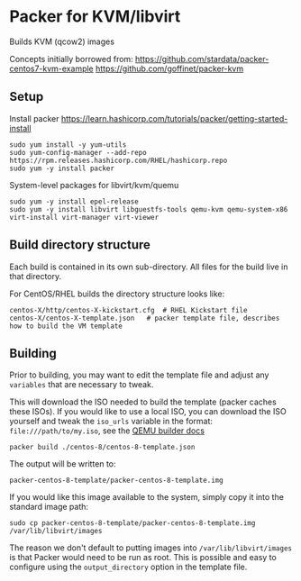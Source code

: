 # Packer for KVM/libvirt

Builds KVM (qcow2) images

Concepts initially borrowed from:
https://github.com/stardata/packer-centos7-kvm-example
https://github.com/goffinet/packer-kvm


## Setup

Install packer https://learn.hashicorp.com/tutorials/packer/getting-started-install
```shell
sudo yum install -y yum-utils
sudo yum-config-manager --add-repo https://rpm.releases.hashicorp.com/RHEL/hashicorp.repo
sudo yum -y install packer
```

System-level packages for libvirt/kvm/quemu

```
sudo yum -y install epel-release
sudo yum -y install libvirt libguestfs-tools qemu-kvm qemu-system-x86  virt-install virt-manager virt-viewer
```


## Build directory structure

Each build is contained in its own sub-directory. All files for the build live in
that directory.

For CentOS/RHEL builds the directory structure looks like:

```shell
centos-X/http/centos-X-kickstart.cfg  # RHEL Kickstart file
centos-X/centos-X-template.json   # packer template file, describes how to build the VM template
```

## Building

Prior to building, you may want to edit the template file and adjust any `variables`
that are necessary to tweak.


This will download the ISO needed to build the template (packer caches these ISOs).
If you would like to use a local ISO, you can download the ISO yourself and tweak the
`iso_urls` variable in the format: `file:///path/to/my.iso`, see the
[QEMU builder docs](https://www.packer.io/docs/builders/qemu#iso-configuration)

```
packer build ./centos-8/centos-8-template.json
```

The output will be written to:
```
packer-centos-8-template/packer-centos-8-template.img
```

If you would like this image available to the system, simply copy it into the standard image path:

```
sudo cp packer-centos-8-template/packer-centos-8-template.img /var/lib/libvirt/images
```

The reason we don't default to putting images into `/var/lib/libvirt/images` is that Packer would
need to be run as root. This is possible and easy to configure using the `output_directory`
option in the template file.
